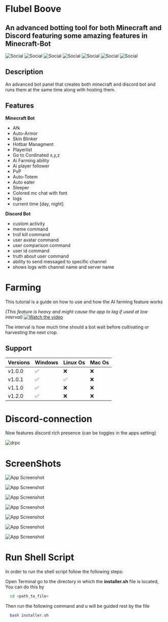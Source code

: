 
# Flubel Boove
 ## An advanced botting tool for both Minecraft and Discord featuring some amazing features in Minecraft-Bot

![Social](https://img.shields.io/twitter/follow/Flubel_?color=%231DA1F2&label=Twitter&style=for-the-badge)
![Social](https://img.shields.io/youtube/channel/subscribers/UCha9zIeWFX58QASlKFW3CwQ?style=for-the-badge)
![Social](https://img.shields.io/github/downloads/MrFiend179/Flubel-MinecraftBot/total?color=informational&style=for-the-badge)
![Social](https://img.shields.io/github/release-date/MrFiend179/Flubel-MinecraftBot?style=for-the-badge)
![Social](https://img.shields.io/github/last-commit/MrFiend179/Flubel-MinecraftBot?color=important&style=for-the-badge)
![Social](https://img.shields.io/github/languages/code-size/MrFiend179/Flubel-MinecraftBot?style=for-the-badge)
![Social](https://img.shields.io/github/issues/MrFiend179/Flubel-MinecraftBot?style=for-the-badge)
## Description
  An advanced bot panel that creates both minecraft and discord bot and runs them at the same time along with hosting them.

## Features

**Minecraft Bot**
- Afk
- Auto-Armor
- Skin Blinker
- Hotbar Managment
- Playerlist
- Go to Cordinated x,y,z
- Ai Farming ability
- Ai player follower
- PvP
- Auto-Totem
- Auto eater
- Sleeper
- Colored mc chat with font
- logs
- current time [day, night]

**Discord Bot**
- custom activity
- meme command
- troll kill command
- user avatar command
- user comparison command
- user id command
- truth about user command
- ability to send messaged to specific channel
- shows logs with channel name and server name

# Farming

This tutorial is a guide on how to use and how the AI farming feature works

*(This feature is heavy and might cause the app to lag if used at low interval)*
[![Watch the video](https://www.flubel.cf/imagestohost/tbfrmbtbflb.PNG)](https://www.youtube.com/watch?v=r33kTodGbeQ)

The interval is how much time should a bot wait before cultivating or harvesting the next crop.

## Support

| Versions  | Windows| Linux Os | Mac Os   |
|-----------|--------|-------|----- |
| v1.0.0      |     ✅   |    ❌   |  ❌    |
| v1.0.1      |     ✅   |    ✅   |  ❌    |
| v1.1.0      |     ✅   |    ❌   |  ❌    |
| v1.2.0      |     ✅   |    ❌   |  ❌    |

# Discord-connection
Now features discord rich presence (can be toggles in the apps setting)

![drpc](https://www.flubel.cf/flubelbooveimg/flbdc1bvrl.PNG)


# ScreenShots

![App Screenshot](https://www.flubel.cf/flubelbooveimg/flbmc1bv.png)

![App Screenshot](https://www.flubel.cf/flubelbooveimg/flbmc2bv.png)

![App Screenshot](https://www.flubel.cf/flubelbooveimg/flbmc3bv.png)

![App Screenshot](https://www.flubel.cf/flubelbooveimg/flbmc4bv.png)

![App Screenshot](https://www.flubel.cf/flubelbooveimg/flbmc5bv.png)

![App Screenshot](https://www.flubel.cf/flubelbooveimg/flbdc1bv.png)

![App Screenshot](https://www.flubel.cf/flubelbooveimg/flbst1bv.png)

# Run Shell Script
In order to run the shell script follow the following steps:

Open Terminal go to the directory in which the **installer.sh** file is located, You can do this by
```bash
  cd <path_to_file>
```
Then run the following command and u will be guided rest by the file
```bash
  bash installer.sh
```

